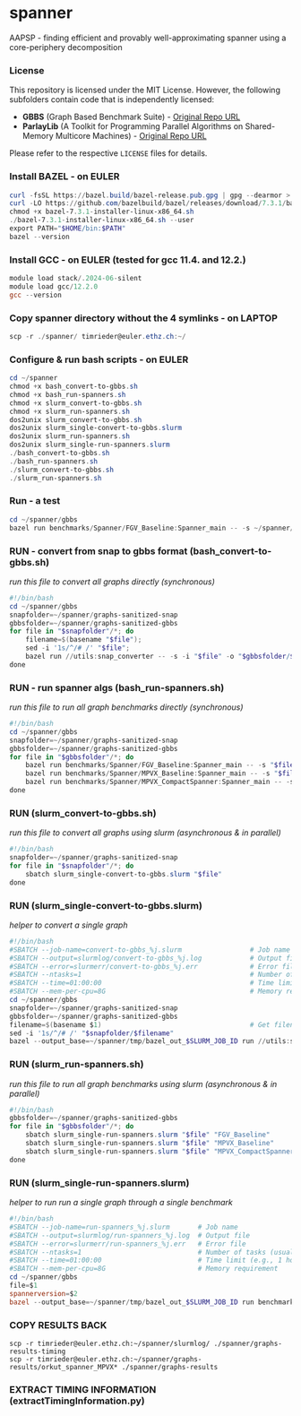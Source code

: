 # spanner
AAPSP - finding efficient and provably well-approximating spanner using a core-periphery decomposition

### License
This repository is licensed under the MIT License. However, the following subfolders contain code that is independently licensed:

- **GBBS** (Graph Based Benchmark Suite) - [Original Repo URL](https://github.com/paralg/gbbs/)
- **ParlayLib** (A Toolkit for Programming Parallel Algorithms on Shared-Memory Multicore Machines) - [Original Repo URL](https://github.com/cmuparlay/parlaylib)

Please refer to the respective `LICENSE` files for details.

### Install BAZEL - on EULER
```powershell
curl -fsSL https://bazel.build/bazel-release.pub.gpg | gpg --dearmor > ~/bazel-archive-keyring.gpg
curl -LO https://github.com/bazelbuild/bazel/releases/download/7.3.1/bazel-7.3.1-installer-linux-x86_64.sh
chmod +x bazel-7.3.1-installer-linux-x86_64.sh
./bazel-7.3.1-installer-linux-x86_64.sh --user
export PATH="$HOME/bin:$PATH"
bazel --version
```

### Install GCC - on EULER (tested for gcc 11.4. and 12.2.)
```powershell
module load stack/.2024-06-silent
module load gcc/12.2.0
gcc --version
```

### Copy spanner directory without the 4 symlinks - on LAPTOP
```powershell
scp -r ./spanner/ timrieder@euler.ethz.ch:~/
```

### Configure & run bash scripts - on EULER
```powershell
cd ~/spanner
chmod +x bash_convert-to-gbbs.sh
chmod +x bash_run-spanners.sh
chmod +x slurm_convert-to-gbbs.sh
chmod +x slurm_run-spanners.sh
dos2unix slurm_convert-to-gbbs.sh
dos2unix slurm_single-convert-to-gbbs.slurm
dos2unix slurm_run-spanners.sh
dos2unix slurm_single-run-spanners.slurm
./bash_convert-to-gbbs.sh
./bash_run-spanners.sh
./slurm_convert-to-gbbs.sh
./slurm_run-spanners.sh
```

### Run - a test
```powershell
cd ~/spanner/gbbs
bazel run benchmarks/Spanner/FGV_Baseline:Spanner_main -- -s ~/spanner/graphs-sanitized-gbbs/soc-hamsterster.txt
```

### RUN - convert from snap to gbbs format (bash_convert-to-gbbs.sh)
_run this file to convert all graphs directly (synchronous)_
```powershell
#!/bin/bash
cd ~/spanner/gbbs
snapfolder=~/spanner/graphs-sanitized-snap
gbbsfolder=~/spanner/graphs-sanitized-gbbs
for file in "$snapfolder"/*; do     
	filename=$(basename "$file");  
	sed -i '1s/^/# /' "$file";
	bazel run //utils:snap_converter -- -s -i "$file" -o "$gbbsfolder/$filename"; 
done
```

### RUN - run spanner algs (bash_run-spanners.sh)
_run this file to run all graph benchmarks directly (synchronous)_
```powershell
#!/bin/bash
cd ~/spanner/gbbs
snapfolder=~/spanner/graphs-sanitized-snap
gbbsfolder=~/spanner/graphs-sanitized-gbbs
for file in "$gbbsfolder"/*; do
	bazel run benchmarks/Spanner/FGV_Baseline:Spanner_main -- -s "$file"
	bazel run benchmarks/Spanner/MPVX_Baseline:Spanner_main -- -s "$file"
	bazel run benchmarks/Spanner/MPVX_CompactSpanner:Spanner_main -- -s "$file"
done
```

### RUN (slurm_convert-to-gbbs.sh)
_run this file to convert all graphs using slurm (asynchronous & in parallel)_
```powershell
#!/bin/bash
snapfolder=~/spanner/graphs-sanitized-snap
for file in "$snapfolder"/*; do
	sbatch slurm_single-convert-to-gbbs.slurm "$file"
done
```

### RUN (slurm_single-convert-to-gbbs.slurm)
_helper to convert a single graph_
```powershell
#!/bin/bash
#SBATCH --job-name=convert-to-gbbs_%j.slurm                 # Job name
#SBATCH --output=slurmlog/convert-to-gbbs_%j.log            # Output file
#SBATCH --error=slurmerr/convert-to-gbbs_%j.err             # Error file
#SBATCH --ntasks=1                                          # Number of tasks (usually 1 for single commands)
#SBATCH --time=01:00:00                                     # Time limit (e.g., 1 hour)
#SBATCH --mem-per-cpu=8G                                    # Memory requirement
cd ~/spanner/gbbs
snapfolder=~/spanner/graphs-sanitized-snap
gbbsfolder=~/spanner/graphs-sanitized-gbbs
filename=$(basename $1)                                     # Get filename from SLURM_ARRAY_TASK_ID
sed -i '1s/^/# /' "$snapfolder/$filename"
bazel --output_base=~/spanner/tmp/bazel_out_$SLURM_JOB_ID run //utils:snap_converter -- -s -i "$snapfolder/$filename" -o "$gbbsfolder/$filename"
```

### RUN (slurm_run-spanners.sh)
_run this file to run all graph benchmarks using slurm (asynchronous & in parallel)_
```powershell
#!/bin/bash
gbbsfolder=~/spanner/graphs-sanitized-gbbs
for file in "$gbbsfolder"/*; do
	sbatch slurm_single-run-spanners.slurm "$file" "FGV_Baseline"
	sbatch slurm_single-run-spanners.slurm "$file" "MPVX_Baseline"
	sbatch slurm_single-run-spanners.slurm "$file" "MPVX_CompactSpanner"
done
``` 

### RUN (slurm_single-run-spanners.slurm)
_helper to run run a single graph through a single benchmark_
```powershell
#!/bin/bash
#SBATCH --job-name=run-spanners_%j.slurm       # Job name
#SBATCH --output=slurmlog/run-spanners_%j.log  # Output file
#SBATCH --error=slurmerr/run-spanners_%j.err   # Error file
#SBATCH --ntasks=1                             # Number of tasks (usually 1 for single commands)
#SBATCH --time=01:00:00                        # Time limit (e.g., 1 hour)
#SBATCH --mem-per-cpu=8G                       # Memory requirement
cd ~/spanner/gbbs
file=$1
spannerversion=$2
bazel --output_base=~/spanner/tmp/bazel_out_$SLURM_JOB_ID run benchmarks/Spanner/$spannerversion:Spanner_main -- -s "$file"
```

### COPY RESULTS BACK
```
scp -r timrieder@euler.ethz.ch:~/spanner/slurmlog/ ./spanner/graphs-results-timing
scp -r timrieder@euler.ethz.ch:~/spanner/graphs-results/orkut_spanner_MPVX* ./spanner/graphs-results
```

### EXTRACT TIMING INFORMATION (extractTimingInformation.py)
